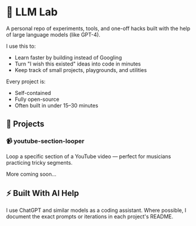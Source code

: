 # 🧪 LLM Lab

A personal repo of experiments, tools, and one-off hacks built with the help of large language models (like GPT-4).

I use this to:

- Learn faster by building instead of Googling
- Turn "I wish this existed" ideas into code in minutes
- Keep track of small projects, playgrounds, and utilities

Every project is:
- Self-contained
- Fully open-source
- Often built in under 15–30 minutes

## 🧰 Projects

### 📹 youtube-section-looper
Loop a specific section of a YouTube video — perfect for musicians practicing tricky segments.

More coming soon...

## ⚡️ Built With AI Help

I use ChatGPT and similar models as a coding assistant. Where possible, I document the exact prompts or iterations in each project's README.


